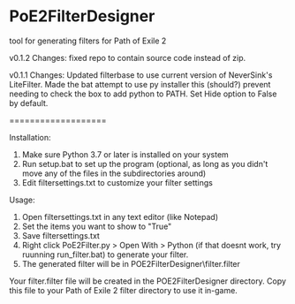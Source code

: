# PoE2FilterDesigner
tool for generating filters for Path of Exile 2

v0.1.2
Changes:
fixed repo to contain source code instead of zip.

v0.1.1
Changes:
Updated filterbase to use current version of NeverSink's LiteFilter.
Made the bat attempt to use py installer this (should?) prevent needing to check the box to add python to PATH.
Set Hide option to False by default.

===================

Installation:
1. Make sure Python 3.7 or later is installed on your system
2. Run setup.bat to set up the program (optional, as long as you didn't move any of the files in the subdirectories around)
3. Edit filtersettings.txt to customize your filter settings

Usage:
1. Open filtersettings.txt in any text editor (like Notepad)
2. Set the items you want to show to "True"
3. Save filtersettings.txt
4. Right click PoE2Filter.py > Open With > Python (if that doesnt work, try ruunning run_filter.bat) to generate your filter.
5. The generated filter will be in POE2FilterDesigner\filter.filter

Your filter.filter file will be created in the POE2FilterDesigner directory.
Copy this file to your Path of Exile 2 filter directory to use it in-game.
